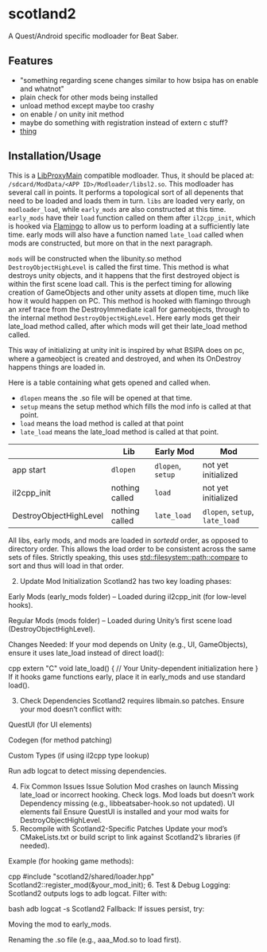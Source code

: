 # scotland2

A Quest/Android specific modloader for Beat Saber.

## Features

- "something regarding scene changes similar to how bsipa has on enable and whatnot"
- plain check for other mods being installed
- unload method except maybe too crashy
- on enable / on unity init method
- maybe do something with registration instead of extern c stuff?
- [thing](https://discord.com/channels/629851957439365131/629851957439365135/975450045585440788)

## Installation/Usage

This is a [LibProxyMain](https://github.com/sc2ad/LibMainLoader) compatible modloader. Thus, it should be placed at: `/sdcard/ModData/<APP ID>/Modloader/libsl2.so`.
This modloader has several call in points. It performs a topological sort of all depenents that need to be loaded and loads them in turn. `libs` are loaded very early, on `modloader_load`, while `early_mods` are also constructed at this time. `early_mods` have their `load` function called on them after `il2cpp_init`, which is hooked via [Flamingo](https://github.com/sc2ad/Flamingo) to allow us to perform loading at a sufficiently late time. early mods will also have a function named `late_load` called when mods are constructed, but more on that in the next paragraph.

`mods` will be constructed when the libunity.so method `DestroyObjectHighLevel` is called the first time. This method is what destroys unity objects, and it happens that the first destroyed object is within the first scene load call. This is the perfect timing for allowing creation of GameObjects and other unity assets at dlopen time, much like how it would happen on PC. This method is hooked with flamingo through an xref trace from the DestroyImmediate icall for gameobjects, through to the internal method `DestroyObjectHighLevel`. Here early mods get their late_load method called, after which mods will get their late_load method called.

This way of initializing at unity init is inspired by what BSIPA does on pc, where a gameobject is created and destroyed, and when its OnDestroy happens things are loaded in.

Here is a table containing what gets opened and called when.
 - `dlopen` means the .so file will be opened at that time.
 - `setup` means the setup method which fills the mod info is called at that point.
 - `load` means the load method is called at that point
 - `late_load` means the late_load method is called at that point.

|                         | Lib            | Early Mod         | Mod                            |
|-------------------------|----------------|-------------------|--------------------------------|
| app start               | `dlopen`       | `dlopen`, `setup` | not yet initialized            |
| il2cpp_init             | nothing called | `load`            | not yet initialized            |
| DestroyObjectHighLevel  | nothing called | `late_load`       | `dlopen`, `setup`, `late_load` |

All libs, early mods, and mods are loaded in _sortedd_ order, as opposed to directory order. This allows the load order to be consistent across the same sets of files. Strictly speaking, this uses [std::filesystem::path::compare](https://en.cppreference.com/w/cpp/filesystem/path/compare) to sort and thus will load in that order.


2. Update Mod Initialization
Scotland2 has two key loading phases:

Early Mods (early_mods folder) – Loaded during il2cpp_init (for low-level hooks).

Regular Mods (mods folder) – Loaded during Unity’s first scene load (DestroyObjectHighLevel).

Changes Needed:
If your mod depends on Unity (e.g., UI, GameObjects), ensure it uses late_load instead of direct load():

cpp
extern "C" void late_load() {
    // Your Unity-dependent initialization here
}
If it hooks game functions early, place it in early_mods and use standard load().

3. Check Dependencies
Scotland2 requires libmain.so patches. Ensure your mod doesn’t conflict with:

QuestUI (for UI elements)

Codegen (for method patching)

Custom Types (if using il2cpp type lookup)

Run adb logcat to detect missing dependencies.

4. Fix Common Issues
Issue	Solution
Mod crashes on launch	Missing late_load or incorrect hooking. Check logs.
Mod loads but doesn’t work	Dependency missing (e.g., libbeatsaber-hook.so not updated).
UI elements fail	Ensure QuestUI is installed and your mod waits for DestroyObjectHighLevel.
5. Recompile with Scotland2-Specific Patches
Update your mod’s CMakeLists.txt or build script to link against Scotland2’s libraries (if needed).

Example (for hooking game methods):

cpp
#include "scotland2/shared/loader.hpp"
Scotland2::register_mod(&your_mod_init);
6. Test & Debug
Logging: Scotland2 outputs logs to adb logcat. Filter with:

bash
adb logcat -s Scotland2
Fallback: If issues persist, try:

Moving the mod to early_mods.

Renaming the .so file (e.g., aaa_Mod.so to load first).

